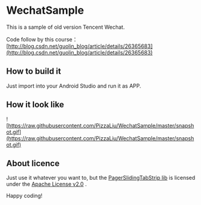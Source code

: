 # WechatSample

This is a sample of old version Tencent Wechat.

Code follow by this course： [http://blog.csdn.net/guolin_blog/article/details/26365683](http://blog.csdn.net/guolin_blog/article/details/26365683)


## How to build it

Just import into your Android Studio and run it as APP.

## How it look like

![https://raw.githubusercontent.com/PizzaLiu/WechatSample/master/snapshot.gif](https://raw.githubusercontent.com/PizzaLiu/WechatSample/master/snapshot.gif)

## About licence

Just use it whatever you want to,
but the [PagerSlidingTabStrip lib](https://github.com/astuetz/PagerSlidingTabStrip) is licensed under the [Apache License v2.0](http://www.apache.org/licenses/LICENSE-2.0) .

Happy coding!